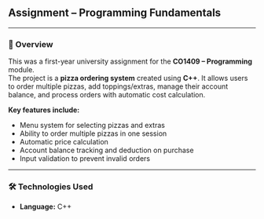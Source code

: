 ## Assignment – Programming Fundamentals

---

### 📌 Overview
This was a first-year university assignment for the **CO1409 – Programming** module.  
The project is a **pizza ordering system** created using **C++**. It allows users to order multiple pizzas, add toppings/extras, manage their account balance, and process orders with automatic cost calculation.

**Key features include:**
- Menu system for selecting pizzas and extras  
- Ability to order multiple pizzas in one session  
- Automatic price calculation  
- Account balance tracking and deduction on purchase  
- Input validation to prevent invalid orders  

---

### 🛠 Technologies Used
- **Language:** C++   
